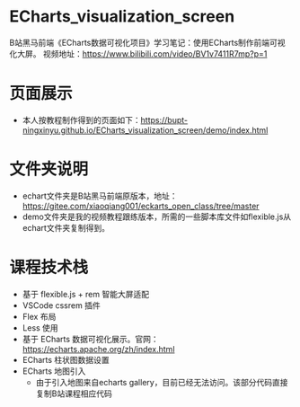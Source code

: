 # ECharts_visualization_screen
B站黑马前端《ECharts数据可视化项目》学习笔记：使用ECharts制作前端可视化大屏。
视频地址：https://www.bilibili.com/video/BV1v7411R7mp?p=1

# 页面展示
* 本人按教程制作得到的页面如下：https://bupt-ningxinyu.github.io/ECharts_visualization_screen/demo/index.html

# 文件夹说明
* echart文件夹是B站黑马前端原版本，地址：https://gitee.com/xiaoqiang001/eckarts_open_class/tree/master
* demo文件夹是我的视频教程跟练版本，所需的一些脚本库文件如flexible.js从echart文件夹复制得到。

# 课程技术栈
* 基于 flexible.js + rem 智能大屏适配
* VSCode cssrem 插件
* Flex 布局
* Less 使用
* 基于 ECharts 数据可视化展示。官网：https://echarts.apache.org/zh/index.html
* ECharts 柱状图数据设置
* ECharts 地图引入
  * 由于引入地图来自echarts gallery，目前已经无法访问。该部分代码直接复制B站课程相应代码